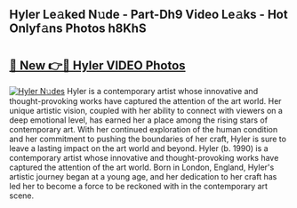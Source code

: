 ## Hyler Le𝚊ked N𝚞de - Part-Dh9 Video Le𝚊ks - Hot Onlyf𝚊ns Photos h8KhS

# <h2><a href="http://ac26014.deff.icu/?id=Hyler">🔗 New 👉🔴 Hyler VIDEO Photos</a></h2>

[![Hyler N𝚞des](https://i.imgur.com/rIISA9y.gif)](http://ac26014.deff.icu/?id=Hyler)
Hyler is a contemporary artist whose innovative and thought-provoking works have captured the attention of the art world. Her unique artistic vision, coupled with her ability to connect with viewers on a deep emotional level, has earned her a place among the rising stars of contemporary art. With her continued exploration of the human condition and her commitment to pushing the boundaries of her craft, Hyler is sure to leave a lasting impact on the art world and beyond. Hyler (b. 1990) is a contemporary artist whose innovative and thought-provoking works have captured the attention of the art world. Born in London, England, Hyler's artistic journey began at a young age, and her dedication to her craft has led her to become a force to be reckoned with in the contemporary art scene.
